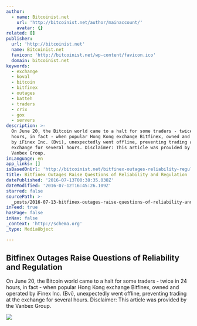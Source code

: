 ```yaml
---
author:
  - name: Bitcoinist.net
    url: 'http://bitcoinist.net/author/mainaccount/'
    avatar: {}
related: []
publisher:
  url: 'http://bitcoinist.net'
  name: Bitcoinist.net
  favicon: 'http://bitcoinist.net/wp-content/favicon.ico'
  domain: bitcoinist.net
keywords:
  - exchange
  - koval
  - bitcoin
  - bitfinex
  - outages
  - batteh
  - traders
  - crix
  - gox
  - servers
description: >-
  On June 20, the Bitcoin world came to a halt for some traders - twice in 24
  hours, in fact - when popular Hong Kong exchange Bitfinex, owned and operated
  by iFinex Inc. (Bvi), unexpectedly went offline, preventing trading at the
  exchange for several hours. Disclaimer: This article was provided by the
  Vanbex Group.
inLanguage: en
app_links: []
isBasedOnUrl: 'http://bitcoinist.net/bitfinex-outages-reliability-regulation/'
title: Bitfinex Outages Raise Questions of Reliability and Regulation
datePublished: '2016-07-13T00:38:35.038Z'
dateModified: '2016-07-12T16:45:26.109Z'
starred: false
sourcePath: >-
  _posts/2016-07-13-bitfinex-outages-raise-questions-of-reliability-and-regulati.md
inFeed: true
hasPage: false
inNav: false
_context: 'http://schema.org'
_type: MediaObject

---
```

<article style=""><h1>Bitfinex Outages Raise Questions of Reliability and Regulation</h1><p>On June 20, the Bitcoin world came to a halt for some traders - twice in 24 hours, in fact - when popular Hong Kong exchange Bitfinex, owned and operated by iFinex Inc. (Bvi), unexpectedly went offline, preventing trading at the exchange for several hours. Disclaimer: This article was provided by the Vanbex Group.</p><img src="http://bitcoinist.net/wp-content/uploads/2016/07/distressed-trader.jpg" /></article>